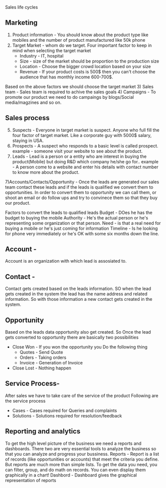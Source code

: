 
Sales life cycles

## Marketing
1) Product information - You should know about the product type like mobiles and the number of product manufactured like 50k phone
2) Target Market - whom do we target. Four important factor to keep in mind when selecting the target market
    - Industry - IT, hospital
    - Size - size of the market should be proportion to the production size
    - Location - Choose the bigger crowd location based on your size
    - Revenue - If your product costs is 500$ then you can't choose the audience that has monthly income 600-700$.
    
Based on the above factors we should choose the target market
3) Sales team - Sales team is required to achive the sales goals
4) Campaigns - To promote our product we need to do campaings by blogs/Social media/magzines and so on.

## Sales process
5) Suspects - Everyone in target market is suspect. Anyone who full fill the four factor of target market. Like a corporate guy with 5000$ salary, staying in USA.
5) Prospects - A suspect who responds to a basic level is called prospect.
example - someone visit your website to see about the product.
6) Leads - Lead is a person or a entity who are interest in buying the product(Mobile) but doing R&D which company he/she go for.. 
example - A person come to a website and enter his details with contact number to know more about the product.

7)Accounts/Contacts/Opportunity - Once the leads are generated our sales team contact these leads and if the leads is qualified we convert them to opportunities. In order to convert them to opportunity we can call them, or shoot an email or do follow ups and try to convinece them so that they buy our product.

Factors to convert the leads to qualified leads
Budget - DOes he has the budget to buying the mobile
Authority - He's the actual person or he's representing some organization or that person.
Need - is that a real need for buying a mobile or he's just coming for information
Timeline - Is he looking for phone  very immediately or he's OK with some six months down the line.

## Account - 
Account is an organization with which lead is assosiated to.

## Contact -
Contact gets created based on the leads information. SO when the lead gets created in the system the lead has the name address and related information. So with those information  a new contact gets created in the system.

## Opportunity
Based on the leads data opportunity also get created. So Once the lead gets converted to opportunity there are basically two possibilities
- Close Won - If you won the opportunity you Do the following thing
    - Quotes - Send Quote
    - Orders - Taking orders
    - Invoice - Generation of Invoice
- Close Lost - Nothing happen


## Service Process-
 After sales we have to take care of the service of the product 
 Following are the service process
 - Cases - Cases required for Queries and complaints
 - Solutions - Solutions required for resolution/feedback

## Reporting and analytics
To get the high level picture of the business we need a reports and dashboards. There two are very essential tools to analyze the business so that you can analyze and progress your bussiness.
Reports - Report is a list of records (like opportunities or accounts) that meet the criteria you define. But reports are much more than simple lists. To get the data you need, you can filter, group, and do math on records. You can even display them graphically in a chart!
Dashbord - Dashboard gives the graphical representation of reports